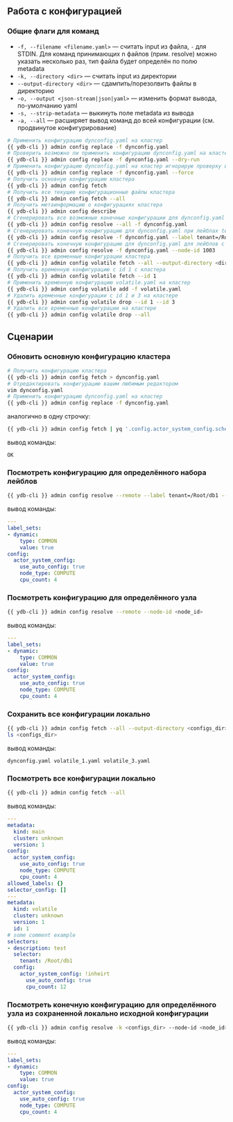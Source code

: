 ## Работа с конфигурацией

### Общие флаги для команд

* `-f, --filename <filename.yaml>` — считать input из файла, `-` для STDIN. Для команд принимающих n файлов (прим. resolve) можно указать несколько раз, тип файла будет определён по полю metadata
* `-k, --directory <dir>` — считать input из директории
* `--output-directory <dir>` — сдампить/порезолвить файлы в директорию
* `-o, --output <json-stream|json|yaml>` — изменить формат вывода, по-умолчанию yaml
* `-s, --strip-metadata` — выкинуть поле metadata из вывода
* `-a, --all` — расширяет вывод команд до всей конфигурации (см. продвинутое конфигурирование)


```bash
# Применить конфигурацию dynconfig.yaml на кластер
{{ ydb-cli }} admin config replace -f dynconfig.yaml
# Проверить возможно ли применить конфигурацию dynconfig.yaml на кластер (проверить все валидаторы, совпадение версий и кластера)
{{ ydb-cli }} admin config replace -f dynconfig.yaml --dry-run
# Применить конфигурацию dynconfig.yaml на кластер игнорирую проверку версий и кластера (версия и кластер всё равно будут перезаписаны на корректные)
{{ ydb-cli }} admin config replace -f dynconfig.yaml --force
# Получить основную конфигурацию кластера
{{ ydb-cli }} admin config fetch
# Получить все текущие конфигурационные файлы кластера
{{ ydb-cli }} admin config fetch --all
# Получить метаинформацию о конфигурациях кластера
{{ ydb-cli }} admin config describe
# Сгенерировать все возможные конечные конфигурации для dynconfig.yaml
{{ ydb-cli }} admin config resolve --all -f dynconfig.yaml
# Сгенерировать конечную конфигурацию для dynconfig.yaml при лейблах tenant=/Root/test и canary=true
{{ ydb-cli }} admin config resolve -f dynconfig.yaml --label tenant=/Root/test --label canary=true
# Сгенерировать конечную конфигурацию для dynconfig.yaml для лейблов с узла 1003
{{ ydb-cli }} admin config resolve -f dynconfig.yaml --node-id 1003
# Получить все временные конфигурации кластера
{{ ydb-cli }} admin config volatile fetch --all --output-directory <dir>
# Получить временную конфигурацию с id 1 с кластера
{{ ydb-cli }} admin config volatile fetch --id 1
# Применить временную конфигурацию volatile.yaml на кластер
{{ ydb-cli }} admin config volatile add -f volatile.yaml
# Удалить временные конфигурации с id 1 и 3 на кластере
{{ ydb-cli }} admin config volatile drop --id 1 --id 3
# Удалить все временные конфигурации на кластере
{{ ydb-cli }} admin config volatile drop --all
```

## Сценарии

### Обновить основную конфигурацию кластера
 ```bash
# Получить конфигурацию кластера
{{ ydb-cli }} admin config fetch > dynconfig.yaml
# Отредактировать конфигурацию вашим любимым редактором
vim dynconfig.yaml
# Применить конфигурацию dynconfig.yaml на кластер
{{ ydb-cli }} admin config replace -f dynconfig.yaml
```
аналогично в одну строчку:
```bash
{{ ydb-cli }} admin config fetch | yq '.config.actor_system_config.scheduler.resolution = 128' | {{ ydb-cli }} admin config replace -f -
```
вывод команды:
```
OK
```
### Посмотреть конфигурацию для определённого набора лейблов
```bash
{{ ydb-cli }} admin config resolve --remote --label tenant=/Root/db1 --label canary=true
```
вывод команды:
```yaml
---
label_sets:
- dynamic:
    type: COMMON
    value: true
config:
  actor_system_config:
    use_auto_config: true
    node_type: COMPUTE
    cpu_count: 4
```

### Посмотреть конфигурацию для определённого узла
```bash
{{ ydb-cli }} admin config resolve --remote --node-id <node_id>
```
вывод команды:
```yaml
---
label_sets:
- dynamic:
    type: COMMON
    value: true
config:
  actor_system_config:
    use_auto_config: true
    node_type: COMPUTE
    cpu_count: 4
```

### Сохранить все конфигурации локально
```bash
{{ ydb-cli }} admin config fetch --all --output-directory <configs_dir>
ls <configs_dir>
```
вывод команды:
```
dynconfig.yaml volatile_1.yaml volatile_3.yaml
```

### Посмотреть все конфигурации локально
```bash
{{ ydb-cli }} admin config fetch --all
```
вывод команды:
```yaml
---
metadata:
  kind: main
  cluster: unknown
  version: 1
config:
  actor_system_config:
    use_auto_config: true
    node_type: COMPUTE
    cpu_count: 4
allowed_labels: {}
selector_config: []
---
metadata:
  kind: volatile
  cluster: unknown
  version: 1
  id: 1
# some comment example
selectors:
- description: test
  selector:
    tenant: /Root/db1
  config:
    actor_system_config: !inheirt
      use_auto_config: true
      cpu_count: 12
```

### Посмотреть конечную конфигурацию для определённого узла из сохраненной локально исходной конфигурации
```bash
{{ ydb-cli }} admin config resolve -k <configs_dir> --node-id <node_id>
```
вывод команды:
```yaml
---
label_sets:
- dynamic:
    type: COMMON
    value: true
config:
  actor_system_config:
    use_auto_config: true
    node_type: COMPUTE
    cpu_count: 4
```
